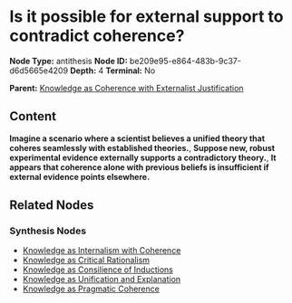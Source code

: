# Is it possible for external support to contradict coherence?

**Node Type:** antithesis
**Node ID:** be209e95-e864-483b-9c37-d6d5665e4209
**Depth:** 4
**Terminal:** No

**Parent:** [Knowledge as Coherence with Externalist Justification](knowledge-as-coherence-with-externalist-justification-synthesis-18c24be6-4426-4d07-bad6-0d7d29e988f1.md)

## Content

**Imagine a scenario where a scientist believes a unified theory that coheres seamlessly with established theories.**, **Suppose new, robust experimental evidence externally supports a contradictory theory.**, **It appears that coherence alone with previous beliefs is insufficient if external evidence points elsewhere.**

## Related Nodes

### Synthesis Nodes

- [Knowledge as Internalism with Coherence](knowledge-as-internalism-with-coherence-synthesis-f54f2dea-e355-491d-b788-3ecf559fe2eb.md)
- [Knowledge as Critical Rationalism](knowledge-as-critical-rationalism-synthesis-d3bb6854-cfdd-4e8d-9f0d-b6567db61d77.md)
- [Knowledge as Consilience of Inductions](knowledge-as-consilience-of-inductions-synthesis-f9ca6bc2-7d3e-4513-9aff-f97363715460.md)
- [Knowledge as Unification and Explanation](knowledge-as-unification-and-explanation-synthesis-23c9421e-9b73-4988-bc06-1724c8c62cfb.md)
- [Knowledge as Pragmatic Coherence](knowledge-as-pragmatic-coherence-synthesis-aa515879-24dd-4739-a63e-2e1bf724f15d.md)
